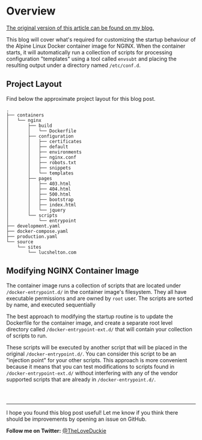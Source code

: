 # Overview

[The original version of this article can be found on my blog.](https://lucshelton.codes/blog)

This blog will cover what's required for customizing the startup behaviour of the Alpine Linux Docker container image for NGINX. When the container starts, it will automatically run a collection of scripts for processing configuration "templates" using a tool called `envsubt` and placing the resulting output under a directory named `/etc/conf.d`.

## Project Layout

Find below the approximate project layout for this blog post.


```shell
.
├── containers
│   └── nginx
│       ├── build
│       │   └── Dockerfile
│       ├── configuration
│       │   ├── certificates
│       │   ├── default
│       │   ├── environments
│       │   ├── nginx.conf
│       │   ├── robots.txt
│       │   ├── snippets
│       │   └── templates
│       ├── pages
│       │   ├── 403.html
│       │   ├── 404.html
│       │   ├── 500.html
│       │   ├── bootstrap
│       │   ├── index.html
│       │   └── jquery
│       └── scripts
│           └── entrypoint
├── development.yaml
├── docker-compose.yaml
├── production.yaml
└── source
    └── sites
        └── lucshelton.com
```

## Modifying NGINX Container Image

The container image runs a collection of scripts that are located under `/docker-entrypoint.d/` in the container image's filesystem. They all have executable permissions and are owned by `root` user. The scripts are sorted by name, and executed sequentially

The best approach to modifying the startup routine is to update the Dockerfile for the container image, and create a separate root level directory called `/docker-entrypoint-ext.d/` that will contain your collection of scripts to run.

These scripts will be executed by another script that will be placed in the original `/docker-entrypoint.d/`. You can consider this script to be an "injection point" for your other scripts. This approach is more convenient because it means that you can test modifications to scripts found in `/docker-entrypoint-ext.d/` without interfering with any of the vendor supported scripts that are already in `/docker-entrypoint.d/`.

```Dockerfile


```

```shell


```

---

I hope you found this blog post useful! Let me know if you think there should be improvements by opening an issue on GitHub.

 **Follow me on Twitter:** [@TheLoveDuckie](https://twitter.com/theloveduckie)
